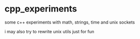 # cpp_experiments
some c++ experiments with math, strings, time and unix sockets

i may also try to rewrite unix utils just for fun
